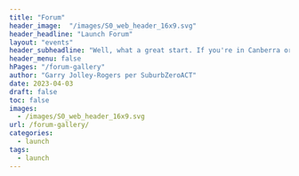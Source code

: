 ```yaml
--- 
title: "Forum" 
header_image:  "/images/S0_web_header_16x9.svg"
header_headline: "Launch Forum" 
layout: "events"
header_subheadline: "Well, what a great start. If you're in Canberra or the neighbourhood it is not too late to become involved."
header_menu: false
hPages: "/forum-gallery"
author: "Garry Jolley-Rogers per SuburbZeroACT" 
date: 2023-04-03 
draft: false
toc: false
images: 
  - /images/S0_web_header_16x9.svg
url: /forum-gallery/
categories:
  - launch 
tags:
  - launch
---  
```

 
 